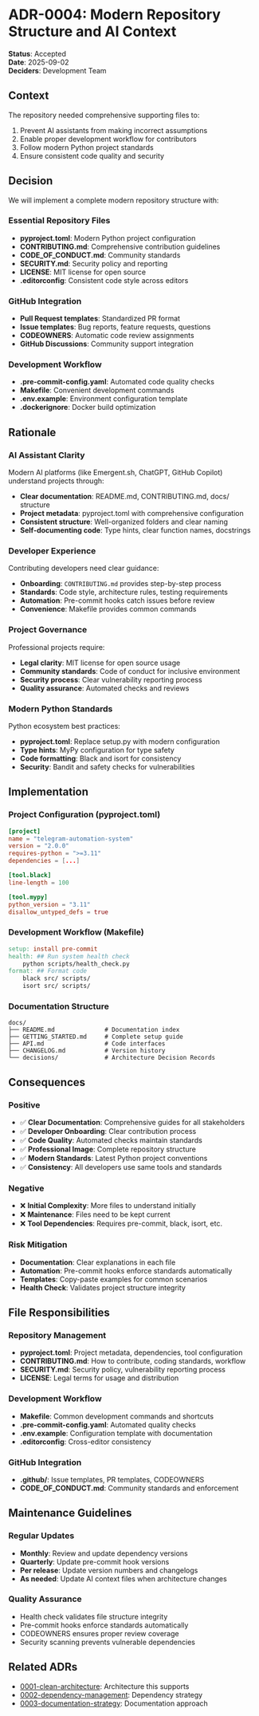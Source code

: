 # ADR-0004: Modern Repository Structure and AI Context

**Status**: Accepted  
**Date**: 2025-09-02  
**Deciders**: Development Team

## Context

The repository needed comprehensive supporting files to:
1. Prevent AI assistants from making incorrect assumptions
2. Enable proper development workflow for contributors
3. Follow modern Python project standards
4. Ensure consistent code quality and security

## Decision

We will implement a complete modern repository structure with:

### Essential Repository Files
- **pyproject.toml**: Modern Python project configuration
- **CONTRIBUTING.md**: Comprehensive contribution guidelines
- **CODE_OF_CONDUCT.md**: Community standards
- **SECURITY.md**: Security policy and reporting
- **LICENSE**: MIT license for open source
- **.editorconfig**: Consistent code style across editors

### GitHub Integration
- **Pull Request templates**: Standardized PR format
- **Issue templates**: Bug reports, feature requests, questions
- **CODEOWNERS**: Automatic code review assignments
- **GitHub Discussions**: Community support integration

### Development Workflow
- **.pre-commit-config.yaml**: Automated code quality checks
- **Makefile**: Convenient development commands
- **.env.example**: Environment configuration template
- **.dockerignore**: Docker build optimization

## Rationale

### AI Assistant Clarity
Modern AI platforms (like Emergent.sh, ChatGPT, GitHub Copilot) understand projects through:
- **Clear documentation**: README.md, CONTRIBUTING.md, docs/ structure
- **Project metadata**: pyproject.toml with comprehensive configuration
- **Consistent structure**: Well-organized folders and clear naming
- **Self-documenting code**: Type hints, clear function names, docstrings

### Developer Experience
Contributing developers need clear guidance:
- **Onboarding**: `CONTRIBUTING.md` provides step-by-step process
- **Standards**: Code style, architecture rules, testing requirements
- **Automation**: Pre-commit hooks catch issues before review
- **Convenience**: Makefile provides common commands

### Project Governance
Professional projects require:
- **Legal clarity**: MIT license for open source usage
- **Community standards**: Code of conduct for inclusive environment
- **Security process**: Clear vulnerability reporting process
- **Quality assurance**: Automated checks and reviews

### Modern Python Standards
Python ecosystem best practices:
- **pyproject.toml**: Replace setup.py with modern configuration
- **Type hints**: MyPy configuration for type safety
- **Code formatting**: Black and isort for consistency
- **Security**: Bandit and safety checks for vulnerabilities

## Implementation

### Project Configuration (pyproject.toml)
```toml
[project]
name = "telegram-automation-system"
version = "2.0.0"
requires-python = ">=3.11"
dependencies = [...]

[tool.black]
line-length = 100

[tool.mypy]
python_version = "3.11"
disallow_untyped_defs = true
```

### Development Workflow (Makefile)
```makefile
setup: install pre-commit
health: ## Run system health check
	python scripts/health_check.py
format: ## Format code
	black src/ scripts/
	isort src/ scripts/
```

### Documentation Structure
```
docs/
├── README.md              # Documentation index
├── GETTING_STARTED.md     # Complete setup guide
├── API.md                 # Code interfaces
├── CHANGELOG.md           # Version history
└── decisions/             # Architecture Decision Records
```

## Consequences

### Positive
- ✅ **Clear Documentation**: Comprehensive guides for all stakeholders
- ✅ **Developer Onboarding**: Clear contribution process
- ✅ **Code Quality**: Automated checks maintain standards
- ✅ **Professional Image**: Complete repository structure
- ✅ **Modern Standards**: Latest Python project conventions
- ✅ **Consistency**: All developers use same tools and standards

### Negative
- ❌ **Initial Complexity**: More files to understand initially
- ❌ **Maintenance**: Files need to be kept current
- ❌ **Tool Dependencies**: Requires pre-commit, black, isort, etc.

### Risk Mitigation
- **Documentation**: Clear explanations in each file
- **Automation**: Pre-commit hooks enforce standards automatically
- **Templates**: Copy-paste examples for common scenarios
- **Health Check**: Validates project structure integrity

## File Responsibilities

### Repository Management
- **pyproject.toml**: Project metadata, dependencies, tool configuration
- **CONTRIBUTING.md**: How to contribute, coding standards, workflow
- **SECURITY.md**: Security policy, vulnerability reporting process
- **LICENSE**: Legal terms for usage and distribution

### Development Workflow
- **Makefile**: Common development commands and shortcuts
- **.pre-commit-config.yaml**: Automated quality checks
- **.env.example**: Configuration template with documentation
- **.editorconfig**: Cross-editor consistency

### GitHub Integration
- **.github/**: Issue templates, PR templates, CODEOWNERS
- **CODE_OF_CONDUCT.md**: Community standards and enforcement

## Maintenance Guidelines

### Regular Updates
- **Monthly**: Review and update dependency versions
- **Quarterly**: Update pre-commit hook versions
- **Per release**: Update version numbers and changelogs
- **As needed**: Update AI context files when architecture changes

### Quality Assurance
- Health check validates file structure integrity
- Pre-commit hooks enforce standards automatically
- CODEOWNERS ensures proper review coverage
- Security scanning prevents vulnerable dependencies

## Related ADRs
- [0001-clean-architecture](0001-clean-architecture.md): Architecture this supports
- [0002-dependency-management](0002-dependency-management.md): Dependency strategy
- [0003-documentation-strategy](0003-documentation-strategy.md): Documentation approach